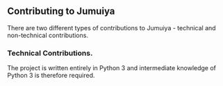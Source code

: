 ## Contributing to Jumuiya


There are two different types of contributions to Jumuiya - technical and non-technical contributions.

### Technical Contributions.

The project is written entirely in Python 3 and intermediate knowledge of Python 3 is therefore required.  
